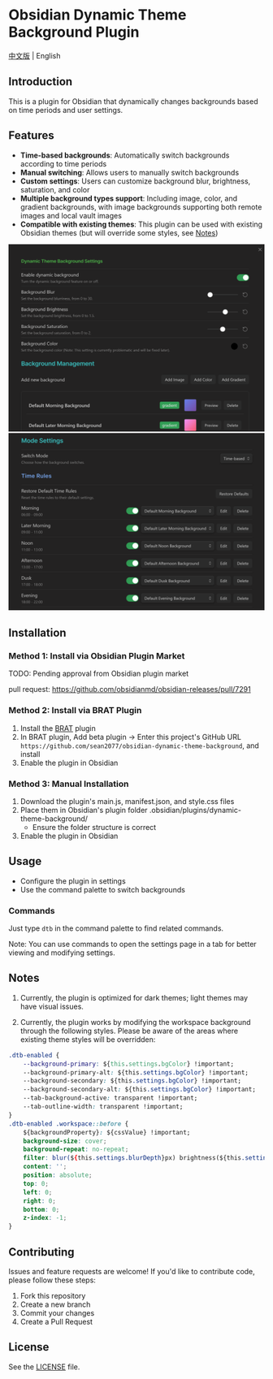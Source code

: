 # Obsidian Dynamic Theme Background Plugin

[中文版](README.zh.md) | English

## Introduction

This is a plugin for Obsidian that dynamically changes backgrounds based on time periods and user settings.

## Features

- **Time-based backgrounds**: Automatically switch backgrounds according to time periods
- **Manual switching**: Allows users to manually switch backgrounds
- **Custom settings**: Users can customize background blur, brightness, saturation, and color
- **Multiple background types support**: Including image, color, and gradient backgrounds, with image backgrounds supporting both remote images and local vault images
- **Compatible with existing themes**: This plugin can be used with existing Obsidian themes (but will override some styles, see [Notes](#notes))

![](assets/image.png)
![](assets/image2.png)

## Installation

### Method 1: Install via Obsidian Plugin Market

TODO: Pending approval from Obsidian plugin market

pull request: https://github.com/obsidianmd/obsidian-releases/pull/7291

### Method 2: Install via BRAT Plugin

1. Install the [BRAT](https://github.com/TfTHacker/obsidian42-brat) plugin
2. In BRAT plugin, Add beta plugin -> Enter this project's GitHub URL `https://github.com/sean2077/obsidian-dynamic-theme-background`, and install
3. Enable the plugin in Obsidian

### Method 3: Manual Installation
1. Download the plugin's main.js, manifest.json, and style.css files
2. Place them in Obsidian's plugin folder .obsidian/plugins/dynamic-theme-background/
   - Ensure the folder structure is correct
3. Enable the plugin in Obsidian

## Usage

- Configure the plugin in settings
- Use the command palette to switch backgrounds

### Commands

Just type `dtb` in the command palette to find related commands.

Note: You can use commands to open the settings page in a tab for better viewing and modifying settings.

## Notes

1. Currently, the plugin is optimized for dark themes; light themes may have visual issues.

2. Currently, the plugin works by modifying the workspace background through the following styles. Please be aware of the areas where existing theme styles will be overridden:

```css
.dtb-enabled {
    --background-primary: ${this.settings.bgColor} !important;
    --background-primary-alt: ${this.settings.bgColor} !important;
    --background-secondary: ${this.settings.bgColor} !important;
    --background-secondary-alt: ${this.settings.bgColor} !important;
    --tab-background-active: transparent !important;
    --tab-outline-width: transparent !important;
}
.dtb-enabled .workspace::before {
    ${backgroundProperty}: ${cssValue} !important;
    background-size: cover;
    background-repeat: no-repeat;
    filter: blur(${this.settings.blurDepth}px) brightness(${this.settings.brightness4Bg}) saturate(${this.settings.saturate4Bg});
    content: '';
    position: absolute;
    top: 0;
    left: 0;
    right: 0;
    bottom: 0;
    z-index: -1;
}
```

## Contributing

Issues and feature requests are welcome! If you'd like to contribute code, please follow these steps:

1. Fork this repository
2. Create a new branch
3. Commit your changes
4. Create a Pull Request

## License

See the [LICENSE](LICENSE) file.

